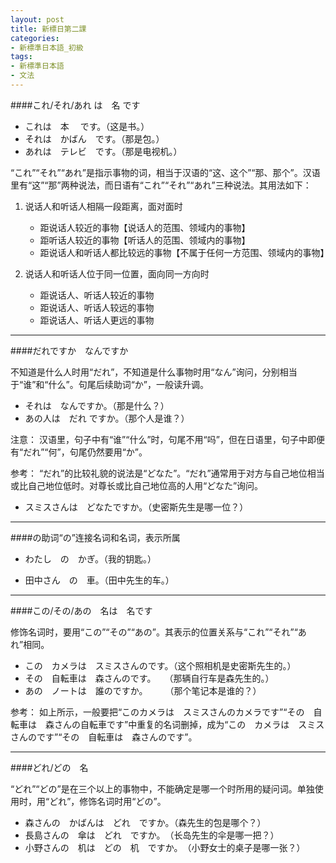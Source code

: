 ```yaml
---
layout: post
title: 新標日第二課
categories:
- 新標準日本語_初級
tags:
- 新標準日本語
- 文法
---
```

  
  
####これ/それ/あれ は　名 です

* これは　本　     です。（这是书。）
* それは　かばん　です。（那是包。）
* あれは　テレビ　です。（那是电视机。）  

“これ”“それ”“あれ”是指示事物的词，相当于汉语的“这、这个”“那、那个”。汉语里有“这”“那”两种说法，而日语有“これ”“それ”“あれ”三种说法。其用法如下：

1. 说话人和听话人相隔一段距离，面对面时
	* 距说话人较近的事物【说话人的范围、领域内的事物】
	* 距听话人较近的事物【听话人的范围、领域内的事物】
	* 距说话人和听话人都比较远的事物【不属于任何一方范围、领域内的事物】

2. 说话人和听话人位于同一位置，面向同一方向时
	* 距说话人、听话人较近的事物
	* 距说话人、听话人较远的事物
	* 距说话人、听话人更远的事物

---

####だれですか　なんですか

不知道是什么人时用“だれ”，不知道是什么事物时用“なん”询问，分别相当于“谁”和“什么”。句尾后续助词“か”，一般读升调。

* それは　なんですか。（那是什么？）
* あの人は　だれ ですか。（那个人是谁？）

注意：
汉语里，句子中有“谁”“什么”时，句尾不用“吗”，但在日语里，句子中即便有“だれ”“何”，句尾仍然要用“か”。

参考：
“だれ”的比较礼貌的说法是“どなた”。“だれ”通常用于对方与自己地位相当或比自己地位低时。对尊长或比自己地位高的人用“どなた”询问。

* スミスさんは　どなたですか。（史密斯先生是哪一位？）

---

####の助词“の”连接名词和名词，表示所属

* わたし　の　かぎ。（我的钥匙。）

* 田中さん　の　車。（田中先生的车。）

---

####この/その/あの　名は　名です

修饰名词时，要用“この”“その”“あの”。其表示的位置关系与“これ”“それ”“あれ”相同。

* この　カメラは　スミスさんのです。（这个照相机是史密斯先生的。）
* その　自転車は　森さんのです。　　（那辆自行车是森先生的。）
* あの　ノートは　誰のですか。　　　（那个笔记本是谁的？）

参考：
如上所示，一般要把“このカメラは　スミスさんのカメラです”“その　自転車は　森さんの自転車です”中重复的名词删掉，成为“この　カメラは　スミスさんのです”“その　自転車は　森さんのです”。

---

####どれ/どの　名

“どれ”“どの”是在三个以上的事物中，不能确定是哪一个时所用的疑问词。单独使用时，用“どれ”，修饰名词时用“どの”。

* 森さんの　かばんは　どれ　ですか。（森先生的包是哪个？）
* 長島さんの　傘は　どれ　ですか。　（长岛先生的伞是哪一把？）
* 小野さんの　机は　どの　机　ですか。　（小野女士的桌子是哪一张？）